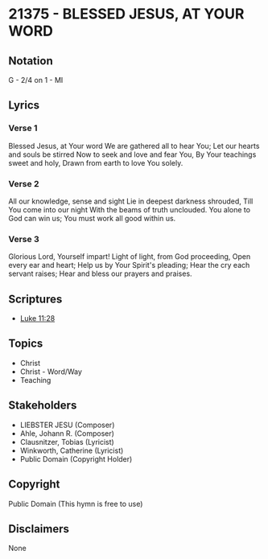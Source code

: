 # 21375 - BLESSED JESUS, AT YOUR WORD

## Notation

G - 2/4 on 1 - MI

## Lyrics

### Verse 1

Blessed Jesus, at Your word We are gathered all to hear You; Let our hearts and souls be stirred Now to seek and love and fear You, By Your teachings sweet and holy, Drawn from earth to love You solely.

### Verse 2

All our knowledge, sense and sight Lie in deepest darkness shrouded, Till You come into our night With the beams of truth unclouded. You alone to God can win us; You must work all good within us.

### Verse 3

Glorious Lord, Yourself impart! Light of light, from God proceeding, Open every ear and heart; Help us by Your Spirit's pleading; Hear the cry each servant raises; Hear and bless our prayers and praises.


## Scriptures

- [Luke 11:28](https://www.biblegateway.com/passage/?search=Luke%2011%3A28)

## Topics

- Christ
- Christ - Word/Way
- Teaching

## Stakeholders

- LIEBSTER JESU (Composer)
- Ahle, Johann R. (Composer)
- Clausnitzer, Tobias (Lyricist)
- Winkworth, Catherine (Lyricist)
- Public Domain (Copyright Holder)

## Copyright

Public Domain
(This hymn is free to use)

## Disclaimers

None

